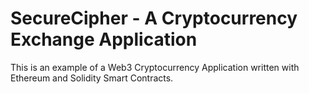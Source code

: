 # SecureCipher - A Cryptocurrency Exchange Application

This is an example of a Web3 Cryptocurrency Application written with Ethereum and Solidity Smart Contracts.
